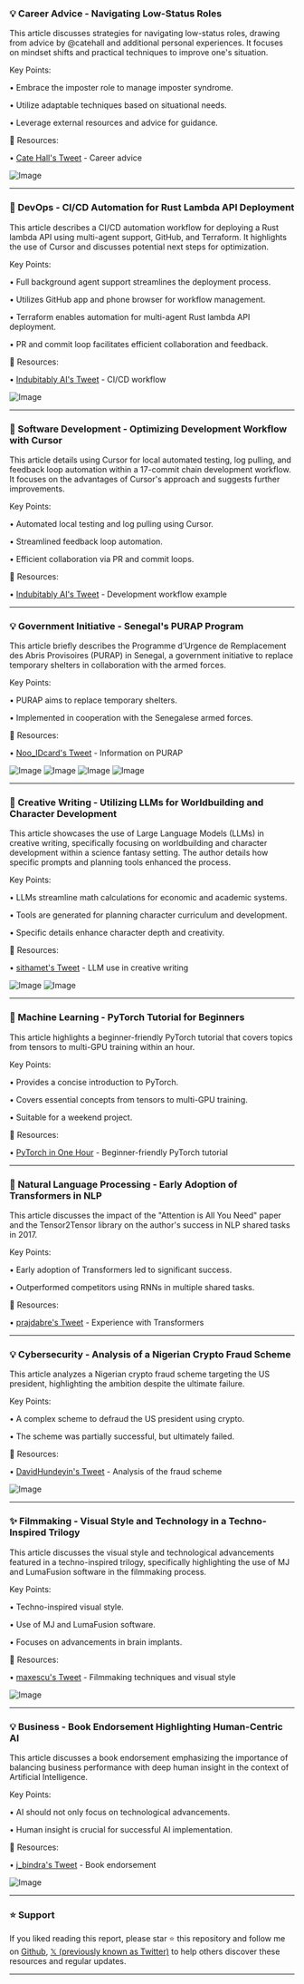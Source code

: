 ### 💡 Career Advice - Navigating Low-Status Roles

This article discusses strategies for navigating low-status roles, drawing from advice by @catehall and additional personal experiences.  It focuses on mindset shifts and practical techniques to improve one's situation.

Key Points:

• Embrace the imposter role to manage imposter syndrome.


• Utilize adaptable techniques based on situational needs.


• Leverage external resources and advice for guidance.



🔗 Resources:

• [Cate Hall's Tweet](https://x.com/catehall/status/1940470836995281378/photo/1) -  Career advice


![Image](https://pbs.twimg.com/media/Gu3YKoVWQAMGolt?format=jpg&name=small)


---
### 🚀 DevOps -  CI/CD Automation for Rust Lambda API Deployment

This article describes a CI/CD automation workflow for deploying a Rust lambda API using multi-agent support, GitHub, and Terraform. It highlights the use of Cursor and discusses potential next steps for optimization.

Key Points:

• Full background agent support streamlines the deployment process.


• Utilizes GitHub app and phone browser for workflow management.


• Terraform enables automation for multi-agent Rust lambda API deployment.


•  PR and commit loop facilitates efficient collaboration and feedback.


🔗 Resources:

• [Indubitably AI's Tweet](https://x.com/indubitably_ai/status/1941537250107589074) - CI/CD workflow


![Image](https://pbs.twimg.com/amplify_video_thumb/1941537159816581120/img/p0aLjTjgQ2pNw6of.jpg)


---
### 🤖 Software Development - Optimizing Development Workflow with Cursor

This article details using Cursor for local automated testing, log pulling, and feedback loop automation within a 17-commit chain development workflow.  It focuses on the advantages of Cursor's approach and suggests further improvements.

Key Points:

• Automated local testing and log pulling using Cursor.


• Streamlined feedback loop automation.


• Efficient collaboration via PR and commit loops.


🔗 Resources:

• [Indubitably AI's Tweet](https://x.com/indubitably_ai/status/1941572466868101342) -  Development workflow example


---
### 💡 Government Initiative - Senegal's PURAP Program

This article briefly describes the Programme d’Urgence de Remplacement des Abris Provisoires (PURAP) in Senegal, a government initiative to replace temporary shelters in collaboration with the armed forces.


Key Points:

• PURAP aims to replace temporary shelters.


• Implemented in cooperation with the Senegalese armed forces.



🔗 Resources:

• [Noo_IDcard's Tweet](https://x.com/Noo_IDcard/status/1941565127775465490) - Information on PURAP


![Image](https://pbs.twimg.com/media/GvHTKVbXgAA9rfH?format=jpg&name=360x360)
![Image](https://pbs.twimg.com/media/GvHTKU1WEAAL9Dl?format=jpg&name=360x360)
![Image](https://pbs.twimg.com/media/GvHTKUzWUAARMmY?format=jpg&name=360x360)
![Image](https://pbs.twimg.com/media/GvHTKUxWMAAspbl?format=jpg&name=360x360)


---
### 🤖 Creative Writing - Utilizing LLMs for Worldbuilding and Character Development

This article showcases the use of Large Language Models (LLMs) in creative writing, specifically focusing on worldbuilding and character development within a science fantasy setting.  The author details how specific prompts and planning tools enhanced the process.

Key Points:

• LLMs streamline math calculations for economic and academic systems.


• Tools are generated for planning character curriculum and development.


• Specific details enhance character depth and creativity.



🔗 Resources:

• [sithamet's Tweet](https://x.com/sithamet/status/1941511840237748227) -  LLM use in creative writing


![Image](https://pbs.twimg.com/media/GvGiMcwWcAAV34r?format=jpg&name=small)
![Image](https://pbs.twimg.com/media/GvGiYFdWkAA8NJm?format=png&name=small)


---
### 🤖 Machine Learning - PyTorch Tutorial for Beginners

This article highlights a beginner-friendly PyTorch tutorial that covers topics from tensors to multi-GPU training within an hour.

Key Points:

• Provides a concise introduction to PyTorch.


• Covers essential concepts from tensors to multi-GPU training.


• Suitable for a weekend project.



🔗 Resources:

• [PyTorch in One Hour](https://sebastianraschka.com/teaching/pytorch-1h/) -  Beginner-friendly PyTorch tutorial


---
### 🤖 Natural Language Processing - Early Adoption of Transformers in NLP

This article discusses the impact of the "Attention is All You Need" paper and the Tensor2Tensor library on the author's success in NLP shared tasks in 2017.

Key Points:

• Early adoption of Transformers led to significant success.


• Outperformed competitors using RNNs in multiple shared tasks.



🔗 Resources:

• [prajdabre's Tweet](https://x.com/prajdabre/status/1941462666381492346) -  Experience with Transformers


---
### 💡  Cybersecurity - Analysis of a Nigerian Crypto Fraud Scheme

This article analyzes a Nigerian crypto fraud scheme targeting the US president, highlighting the ambition despite the ultimate failure.

Key Points:

•  A complex scheme to defraud the US president using crypto.


• The scheme was partially successful, but ultimately failed.



🔗 Resources:

• [DavidHundeyin's Tweet](https://x.com/DavidHundeyin/status/1941102045076803705) - Analysis of the fraud scheme


![Image](https://pbs.twimg.com/media/GvAszbSW8AAY2WK?format=png&name=small)


---
### ✨  Filmmaking - Visual Style and Technology in a Techno-Inspired Trilogy

This article discusses the visual style and technological advancements featured in a techno-inspired trilogy, specifically highlighting the use of MJ and LumaFusion software in the filmmaking process.

Key Points:

•  Techno-inspired visual style.


• Use of MJ and LumaFusion software.


• Focuses on advancements in brain implants.


🔗 Resources:

• [maxescu's Tweet](https://x.com/maxescu/status/1941224741064597669) -  Filmmaking techniques and visual style


![Image](https://pbs.twimg.com/amplify_video_thumb/1941224683027955714/img/1yyrkjXe1-lXkAkt.jpg)


---
### 💡 Business - Book Endorsement Highlighting Human-Centric AI

This article discusses a book endorsement emphasizing the importance of balancing business performance with deep human insight in the context of Artificial Intelligence.

Key Points:

•  AI should not only focus on technological advancements.


•  Human insight is crucial for successful AI implementation.



🔗 Resources:

• [j_bindra's Tweet](https://x.com/j_bindra/status/1941339502716317849) - Book endorsement


![Image](https://pbs.twimg.com/media/GvCAfCRXUAA-5tO?format=jpg&name=small)


---

### ⭐️ Support

If you liked reading this report, please star ⭐️ this repository and follow me on [Github](https://github.com/Drix10), [𝕏 (previously known as Twitter)](https://x.com/DRIX_10_) to help others discover these resources and regular updates.

---